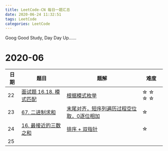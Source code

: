 ```yaml
---
title: LeetCode-CN 每日一题汇总
date: 2020-06-24 11:32:51
tags: LeetCode
categories: LeetCode
---
```




Goog Good Study, Day Day Up......
<!--more-->

# 2020-06
日期  | 题目  | 题解  |  难度
--|--------------------------------------|--------------------------------------------------------|-------------
22| [面试题 16.18. 模式匹配][76d40f3f]    | [根据模式枚举 ][1c9f7a75]                               |  ☆ ☆ ☆ ☆
23| [67. 二进制求和][d7653bc8]            | [末尾对齐，短序列遍历过程空位取，0逐位相加][edfdc676]     |  ☆
24| [16. 最接近的三数之和][c40f64d6]      |  [排序 + 双指针][8f8b5b96]                              |  ☆
25|   |  

[76d40f3f]: https://leetcode-cn.com/problems/pattern-matching-lcci/ "面试题 16.18. 模式匹配"
[1c9f7a75]: https://leetcode-cn.com/problems/pattern-matching-lcci/solution/mo-shi-pi-pei-by-leetcode-solution/  "面试题 16.18. 模式匹配题解"


[d7653bc8]: https://leetcode-cn.com/problems/add-binary/ "67. 二进制求和"
[edfdc676]: https://leetcode-cn.com/problems/add-binary/solution/hua-jie-suan-fa-67-er-jin-zhi-qiu-he-by-guanpengch/ "二进制求和题解"


[c40f64d6]: https://leetcode-cn.com/problems/3sum-closest/ "16. 最接近的三数之和"
[8f8b5b96]: https://leetcode-cn.com/problems/3sum-closest/solution/zui-jie-jin-de-san-shu-zhi-he-by-leetcode-solution/ "最接近的三数之和题解"
